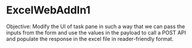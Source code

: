 # ExcelWebAddIn1

Objective: Modify the UI of task pane in such a way that we can pass the inputs from the form and use the values in the payload to call a POST API and populate the
response in the excel file in reader-friendly format.
